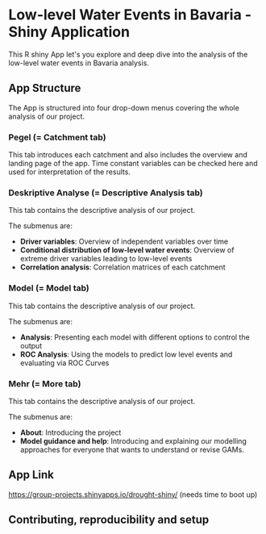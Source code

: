 # Low-level Water Events in Bavaria - Shiny Application
This R shiny App let's you explore and deep dive into the analysis of the low-level water events in Bavaria analysis.
## App Structure
The App is structured into four drop-down menus covering the whole analysis of our project.
### Pegel (= Catchment tab)
This tab introduces each catchment and also includes the overview and landing page of the app. Time constant variables can be checked here and used for interpretation of the results.

### Deskriptive Analyse (= Descriptive Analysis tab)
This tab contains the descriptive analysis of our project.

The submenus are:
* **Driver variables**: Overview of independent variables over time
* **Conditional distribution of low-level water events**: Overview of extreme driver variables leading to low-level events
* **Correlation analysis**: Correlation matrices of each catchment

### Model (= Model tab)
This tab contains the descriptive analysis of our project.

The submenus are:
* **Analysis**: Presenting each model with different options to  control the output
* **ROC Analysis**: Using the models to predict low level events and evaluating via ROC Curves

### Mehr (= More tab)
This tab contains the descriptive analysis of our project.

The submenus are:
* **About**: Introducing the project
* **Model guidance and help**: Introducing and explaining our modelling approaches for everyone that wants to understand or revise GAMs.

## App Link
https://group-projects.shinyapps.io/drought-shiny/ 
(needs time to boot up)

## Contributing, reproducibility and setup



